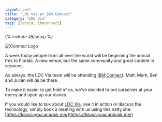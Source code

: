 ```yaml
---
layout: post
title: "LDC Via at IBM Connect"
category: "LDC Via"
tags: [ldcvia, ibmconnect]
---
```

{% include JB/setup %}

![Connect Logo](https://ldcvia.s3.amazonaws.com/connect-16-logo.jpg)

A week today people from all over the world will be beginning the annual trek to Florida. A new venue, but the same community and great content in sessions.

As always, the LDC Via team will be attending [IBM Connect](http://www-01.ibm.com/software/collaboration/events/connect/index.html). Matt, Mark, Ben and Julian will *all* be there.

To make it easier to get hold of us, we’ve decided to put ourselves at your mercy and open up our diaries.

If you would like to talk about [LDC Via](http://ldcvia.com), see it in action or discuss the technology, simply book a meeting with us using this natty site: [https://ldcvia.youcanbook.me/](https://ldcvia.youcanbook.me/)
